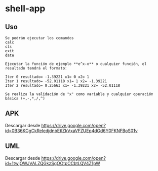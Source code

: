 # shell-app
## Uso
    Se podrán ejecutar los comandos
    calc
    cls
    exit
    date

    Ejecutar la función de ejemplo **e^x-x** o cualquier función, el resultado tendrá el formato:

    Iter 0 resultado= -1.39221 x1= 0 x2= 1
    Iter 1 resultado= -52.01118 x1= 1 x2= -1.39221
    Iter 2 resultado= 0.25663 x1= -1.39221 x2= -52.01118

    Se realiza la validación de "x" como variable y cualquier operación básica (+,-,*,/,^)

## APK

Descargar desde
    https://drive.google.com/open?id=0B36KCgCkReIedjdnbEtlZkVxaVFZUEp4dGd6Y0FKNFBoS01v


## UML

Descargar desde
    https://drive.google.com/open?id=1twjOWJVALZQGkzSgOOtpCCbtLQV4Z1pW
